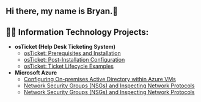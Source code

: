 ## Hi there, my name is Bryan.👋


<h2>👨‍💻 Information Technology Projects:</h2>

- <b>osTicket (Help Desk Ticketing System)</b>
  - [osTicket: Prerequisites and Installation](https://github.com/bryanscottFL/osticket-prereqs)
  - [osTicket: Post-Installation Configuration](https://github.com/bryanscottFL/post-install-config)
  - [osTicket: Ticket Lifecycle Examples](https://github.com/bryanscottFL/ticket-lifecycle)
- <b>Microsoft Azure</b>
  - [Configuring On-premises Active Directory within Azure VMs](https://github.com/bryanscottFL/configure-ad)
  - [Network Security Groups (NSGs) and Inspecting Network Protocols](https://github.com/bryanscottFL/azure-network-protols)
  - [Network Security Groups (NSGs) and Inspecting Network Protocols](https://github.com/bryanscottFL/azure-network-protocols)
